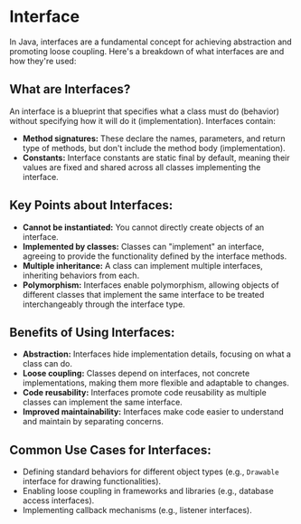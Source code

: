 # Interface
In Java, interfaces are a fundamental concept for achieving abstraction and promoting loose coupling. Here's a breakdown of what interfaces are and how they're used:

## What are Interfaces?
An interface is a blueprint that specifies what a class must do (behavior) without specifying how it will do it (implementation). Interfaces contain:

- **Method signatures:** These declare the names, parameters, and return type of methods, but don't include the method body (implementation).
- **Constants:** Interface constants are static final by default, meaning their values are fixed and shared across all classes implementing the interface.

## Key Points about Interfaces:
- **Cannot be instantiated:** You cannot directly create objects of an interface.
- **Implemented by classes:** Classes can "implement" an interface, agreeing to provide the functionality defined by the interface methods.
- **Multiple inheritance:** A class can implement multiple interfaces, inheriting behaviors from each.
- **Polymorphism:** Interfaces enable polymorphism, allowing objects of different classes that implement the same interface to be treated interchangeably through the interface type.

## Benefits of Using Interfaces:
- **Abstraction:** Interfaces hide implementation details, focusing on what a class can do.
- **Loose coupling:** Classes depend on interfaces, not concrete implementations, making them more flexible and adaptable to changes.
- **Code reusability:** Interfaces promote code reusability as multiple classes can implement the same interface.
- **Improved maintainability:** Interfaces make code easier to understand and maintain by separating concerns.

## Common Use Cases for Interfaces:
- Defining standard behaviors for different object types (e.g., `Drawable` interface for drawing functionalities).
- Enabling loose coupling in frameworks and libraries (e.g., database access interfaces).
- Implementing callback mechanisms (e.g., listener interfaces).